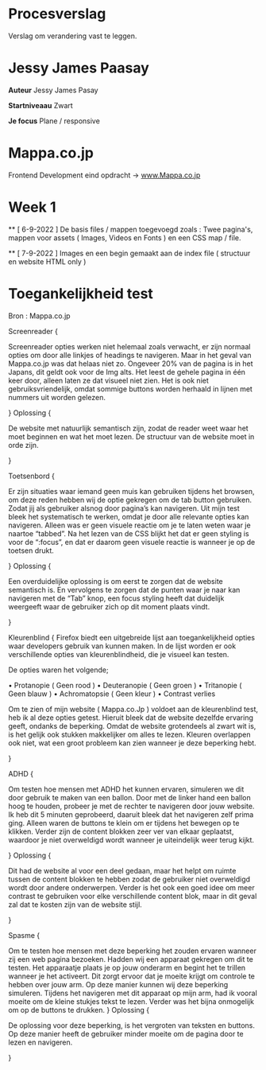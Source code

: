 # Procesverslag


Verslag om verandering vast te leggen.

# Jessy James Paasay

**Auteur**
Jessy James Pasay

**Startniveaau**
Zwart

**Je focus**
Plane / responsive

# Mappa.co.jp

Frontend Development eind opdracht -> www.Mappa.co.jp


# Week 1

** [ 6-9-2022 ]
De basis files / mappen toegevoegd zoals : Twee pagina's, mappen voor assets ( Images, Videos en Fonts ) en een CSS map / file.

** [ 7-9-2022 ]
Images en een begin gemaakt aan de index file ( structuur en website HTML only )

# Toegankelijkheid  test
Bron : Mappa.co.jp
 
Screenreader { 

Screenreader opties werken niet helemaal zoals verwacht, er zijn normaal opties om door alle linkjes of headings te navigeren. Maar in het geval van Mappa.co.jp was dat helaas niet zo. 
Ongeveer 20% van de pagina is in het Japans, dit geldt ook voor de Img alts. Het leest de gehele pagina in één keer door, alleen laten ze dat visueel niet zien. Het is ook niet gebruiksvriendelijk, omdat sommige buttons worden herhaald in lijnen met nummers uit worden gelezen. 

}
Oplossing {

De website met natuurlijk semantisch zijn, zodat de reader weet waar het moet beginnen en wat het moet lezen. De structuur van de website moet in orde zijn. 

}


Toetsenbord {

Er zijn situaties waar iemand geen muis kan gebruiken tijdens het browsen,  om deze reden hebben wij de optie gekregen om de tab button gebruiken. Zodat jij als gebruiker alsnog door pagina’s kan navigeren. Uit mijn test bleek het systematisch te werken, omdat je door alle relevante opties kan navigeren. Alleen was er geen visuele reactie om je te laten weten waar je naartoe “tabbed”. Na het lezen van de CSS blijkt het dat er geen styling is voor de “:focus”, en dat er daarom geen visuele reactie is wanneer je op de toetsen drukt.

}
Oplossing {

Een overduidelijke oplossing is om eerst te zorgen dat de website semantisch is. En vervolgens te zorgen dat de punten waar je naar kan navigeren met de “Tab” knop, een focus styling heeft dat duidelijk weergeeft waar de gebruiker zich op dit moment plaats vindt. 

}


Kleurenblind {
Firefox biedt een uitgebreide lijst aan toegankelijkheid opties waar developers gebruik van kunnen maken. In de lijst worden er ook verschillende opties van kleurenblindheid, die je visueel kan testen. 

De opties waren het volgende;

  •	Protanopie ( Geen rood )
  •	Deuteranopie ( Geen groen ) 
  •	Tritanopie ( Geen blauw )
  •	Achromatopsie ( Geen kleur )
  •	Contrast verlies
  
Om te zien of mijn website ( Mappa.co.Jp ) voldoet aan de kleurenblind test, heb ik al deze opties getest. Hieruit bleek dat de website dezelfde ervaring geeft, ondanks de beperking. Omdat de website grotendeels al zwart wit is, is het gelijk ook stukken makkelijker om alles te lezen. Kleuren overlappen ook niet, wat een groot probleem kan zien wanneer je deze beperking hebt.

}

ADHD {

Om testen hoe mensen met ADHD het kunnen ervaren, simuleren we dit door gebruik te maken van een ballon. Door met de linker hand een ballon hoog te houden, probeer je met de rechter te navigeren door jouw website.
Ik heb dit 5 minuten geprobeerd, daaruit bleek dat het navigeren zelf prima ging. Alleen waren de buttons te klein om er tijdens het bewegen op te klikken. Verder zijn de content blokken zeer ver van elkaar geplaatst, waardoor je niet overweldigd wordt wanneer je uiteindelijk weer terug kijkt. 

}
Oplossing {

Dit had de website al voor een deel gedaan, maar het helpt om ruimte tussen de content blokken te hebben zodat de gebruiker niet overweldigd wordt door andere onderwerpen. Verder is het ook een goed idee om meer contrast te gebruiken voor elke verschillende content blok, maar in dit geval zal dat te kosten zijn van de website stijl. 

}

Spasme {

Om te testen hoe mensen met deze beperking het zouden ervaren wanneer zij een web pagina bezoeken. Hadden wij een apparaat gekregen om dit te testen. Het apparaatje plaats je op jouw onderarm en begint het te trillen wanneer je het activeert. Dit zorgt ervoor dat je moeite krijgt om controle te hebben over jouw arm. Op deze manier kunnen wij deze beperking simuleren.
Tijdens het navigeren met dit apparaat op mijn arm, had ik vooral moeite om de kleine stukjes tekst te lezen. Verder was het bijna onmogelijk om op de buttons te drukken.
} 
Oplossing {

De oplossing voor deze beperking, is het vergroten van teksten en buttons. Op deze manier heeft de gebruiker minder moeite om de pagina door te lezen en navigeren.

}





